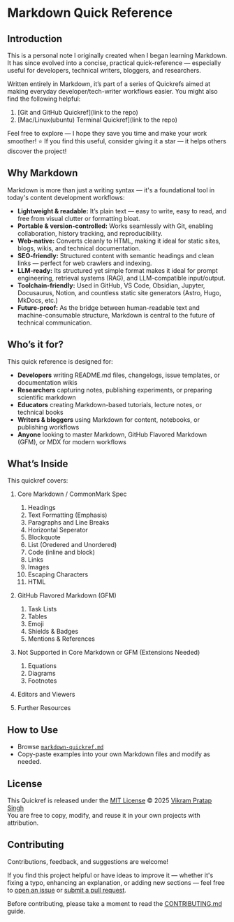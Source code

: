 
# Markdown Quick Reference

## Introduction

This is a personal note I originally created when I began learning Markdown. It has since evolved into a concise, practical quick-reference — especially useful for developers, technical writers, bloggers, and researchers.

Written entirely in Markdown, it’s part of a series of Quickrefs aimed at making everyday developer/tech-writer workflows easier. You might also find the following helpful:

1. [Git and GitHub Quickref](link to the repo)
2. [Mac/Linux(ubuntu) Terminal Quickref](link to the repo)  

Feel free to explore — I hope they save you time and make your work smoother!
⭐️ If you find this useful, consider giving it a star — it helps others discover the project!

## Why Markdown

Markdown is more than just a writing syntax — it's a foundational tool in today's content development workflows:

- **Lightweight & readable:** It’s plain text — easy to write, easy to read, and free from visual clutter or formatting bloat.
- **Portable & version-controlled:** Works seamlessly with Git, enabling collaboration, history tracking, and reproducibility.
- **Web-native:** Converts cleanly to HTML, making it ideal for static sites, blogs, wikis, and technical documentation.
- **SEO-friendly:** Structured content with semantic headings and clean links — perfect for web crawlers and indexing.
- **LLM-ready:** Its structured yet simple format makes it ideal for prompt engineering, retrieval systems (RAG), and LLM-compatible input/output.
- **Toolchain-friendly:** Used in GitHub, VS Code, Obsidian, Jupyter, Docusaurus, Notion, and countless static site generators (Astro, Hugo, MkDocs, etc.)
- **Future-proof:** As the bridge between human-readable text and machine-consumable structure, Markdown is central to the future of technical communication.

## Who’s it for?

This quick reference is designed for:

- **Developers** writing README.md files, changelogs, issue templates, or documentation wikis
- **Researchers** capturing notes, publishing experiments, or preparing scientific markdown
- **Educators** creating Markdown-based tutorials, lecture notes, or technical books
- **Writers & bloggers** using Markdown for content, notebooks, or publishing workflows
- **Anyone** looking to master Markdown, GitHub Flavored Markdown (GFM), or MDX for modern workflows

## What’s Inside

This quickref covers:

1. Core Markdown / CommonMark Spec
    1. Headings
    2. Text Formatting (Emphasis)
    3. Paragraphs and Line Breaks
    4. Horizontal Seperator
    5. Blockquote
    6. List (Oredered and Unordered)
    7. Code (inline and block)
    8. Links
    9. Images
    10. Escaping Characters
    11. HTML

2. GitHub Flavored Markdown (GFM)
    1. Task Lists
    2. Tables
    3. Emoji
    4. Shields & Badges
    5. Mentions & References

3. Not Supported in Core Markdown or GFM (Extensions Needed)
    1. Equations
    2. Diagrams
    3. Footnotes

4. Editors and Viewers

5. Further Resources

## How to Use

- Browse [`markdown-quickref.md`](./markdown-quickref-vps.md)
- Copy-paste examples into your own Markdown files and modify as needed.

## License

This Quickref is released under the [MIT License](./LICENSE) © 2025 [Vikram Pratap Singh](https://www.linkedin.com/in/vikrampsingh/)  
You are free to copy, modify, and reuse it in your own projects with attribution.

## Contributing

Contributions, feedback, and suggestions are welcome!  

If you find this project helpful or have ideas to improve it — whether it's fixing a typo, enhancing an explanation, or adding new sections — feel free to [open an issue](https://github.com/vikrampsingh/markdown-quickref/issues) or [submit a pull request](https://github.com/vikrampsingh/markdown-quickref/pulls).

Before contributing, please take a moment to read the [CONTRIBUTING.md](./CONTRIBUTING.md) guide.
